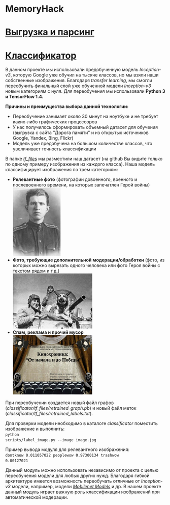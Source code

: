 # MemoryHack

# <a href="https://github.com/if1242/MemoryHack/tree/master/parsers">Выгрузка и парсинг</a>

# <a href="https://github.com/if1242/MemoryHack/tree/master/classificator">Классификатор</a>

В данном проекте мы использовали предобученную модель <i>Inception-v3</i>, которую Google уже обучил на тысяче классов, но мы взяли наши собственные изображения. Благодаря <i>transfer learning</i>, мы смогли переобучить финальный слой уже обученной модели <i>Inception-v3</i> новым категориям с нуля. Для переобучения мы использовали <strong>Python 3 и TensorFlow 1.4.</strong> 

<strong>Причины и преимущества выбора данной технологии:</strong>
- Переобучение занимает около 30 минут на ноутбуке и не требует каких-либо графических процессоров
- У нас получилось сформировать объемный датасет для обучения (выгрузка с сайта "Дорога памяти" и из открытых источников Google, Yandex, Bing, Flickr)
- Модель уже предобучена на большом количестве классов, что увеличивает точность классификации 

В папке <a href=""><i>tf_files</i></a> мы разместили наш датасет (на github Вы видите только по одному примеру изображения из каждого класса). 
Наша модель классифицирует изображения по трем категориям: 
<ul>
<li><strong>Релевантные фото</strong> (фотографии довоенного, военного и послевоенного времени, на которых запечатлен Герой войны)</li>
<img src="classificator/tf_files/peoplewow/example.jpg" width="150px"> 
<li><strong>Фото, требующие дополнительной модерации/обработки</strong> (фото, из которых можно вырезать одного человека или фото Героя войны с текстом рядом и т.д.)</li>
<img src="classificator/tf_files/dontknow/example.jpg" width="250px"> 
  <li><strong>Спам, реклама и прочий мусор</strong></li>
<img src="classificator/tf_files/trashwow/example.jpg" width="250px"> 
</ul>

При переобучении создается новый файл графов (<i>classificator/tf_files/retrained_graph.pb</i>) и новый файл меток (<i>classificator/tf_files/retrained_labels.txt</i>). 

 Для проверки модели необходимо в каталоге <i>classificator</i> поместить изображение и выполнить:</br>
 <code>python scripts/label_image.py --image image.jpg</code>

Пример вывода модуля для релевантного изображения:</br>
<code>dontknow 0.011057022 peoplewow 0.97300134 trashwow 0.00127021</code>

Данный модуль можно использовать независимо от проекта с целью переобучения модели для любых других нужд. Благодаря гибкой архитектуре имеется возможность переобучать отличные от <i>Inception-v3</i> модели, например, модели <a href="https://ai.googleblog.com/2017/06/mobilenets-open-source-models-for.html" target="_blank"><i>Mobilenet Models</i></a> и др. В нашем проекте данный модуль играет важную роль классификации изображений при автоматической модерации. 
